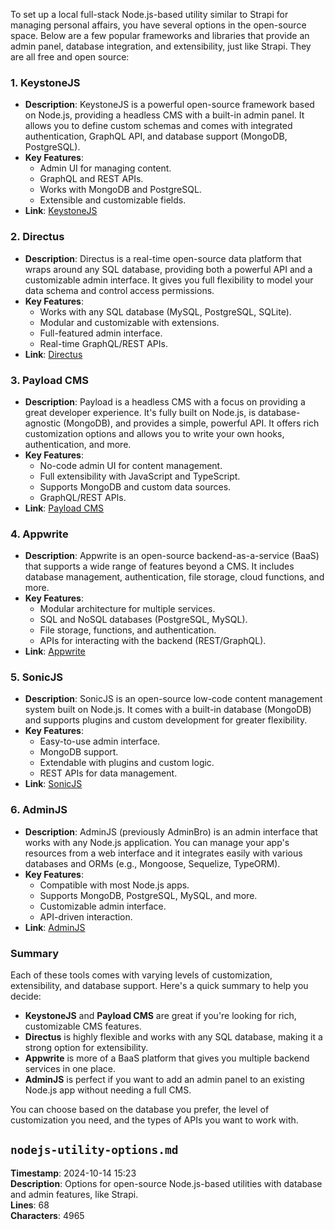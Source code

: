 To set up a local full-stack Node.js-based utility similar to Strapi for managing personal affairs, you have several options in the open-source space. Below are a few popular frameworks and libraries that provide an admin panel, database integration, and extensibility, just like Strapi. They are all free and open source:

### 1. **KeystoneJS**
   - **Description**: KeystoneJS is a powerful open-source framework based on Node.js, providing a headless CMS with a built-in admin panel. It allows you to define custom schemas and comes with integrated authentication, GraphQL API, and database support (MongoDB, PostgreSQL).
   - **Key Features**:
     - Admin UI for managing content.
     - GraphQL and REST APIs.
     - Works with MongoDB and PostgreSQL.
     - Extensible and customizable fields.
   - **Link**: [KeystoneJS](https://keystonejs.com/)

### 2. **Directus**
   - **Description**: Directus is a real-time open-source data platform that wraps around any SQL database, providing both a powerful API and a customizable admin interface. It gives you full flexibility to model your data schema and control access permissions.
   - **Key Features**:
     - Works with any SQL database (MySQL, PostgreSQL, SQLite).
     - Modular and customizable with extensions.
     - Full-featured admin interface.
     - Real-time GraphQL/REST APIs.
   - **Link**: [Directus](https://directus.io/)

### 3. **Payload CMS**
   - **Description**: Payload is a headless CMS with a focus on providing a great developer experience. It's fully built on Node.js, is database-agnostic (MongoDB), and provides a simple, powerful API. It offers rich customization options and allows you to write your own hooks, authentication, and more.
   - **Key Features**:
     - No-code admin UI for content management.
     - Full extensibility with JavaScript and TypeScript.
     - Supports MongoDB and custom data sources.
     - GraphQL/REST APIs.
   - **Link**: [Payload CMS](https://payloadcms.com/)

### 4. **Appwrite**
   - **Description**: Appwrite is an open-source backend-as-a-service (BaaS) that supports a wide range of features beyond a CMS. It includes database management, authentication, file storage, cloud functions, and more.
   - **Key Features**:
     - Modular architecture for multiple services.
     - SQL and NoSQL databases (PostgreSQL, MySQL).
     - File storage, functions, and authentication.
     - APIs for interacting with the backend (REST/GraphQL).
   - **Link**: [Appwrite](https://appwrite.io/)

### 5. **SonicJS**
   - **Description**: SonicJS is an open-source low-code content management system built on Node.js. It comes with a built-in database (MongoDB) and supports plugins and custom development for greater flexibility.
   - **Key Features**:
     - Easy-to-use admin interface.
     - MongoDB support.
     - Extendable with plugins and custom logic.
     - REST APIs for data management.
   - **Link**: [SonicJS](https://www.sonicjs.com/)

### 6. **AdminJS**
   - **Description**: AdminJS (previously AdminBro) is an admin interface that works with any Node.js application. You can manage your app's resources from a web interface and it integrates easily with various databases and ORMs (e.g., Mongoose, Sequelize, TypeORM).
   - **Key Features**:
     - Compatible with most Node.js apps.
     - Supports MongoDB, PostgreSQL, MySQL, and more.
     - Customizable admin interface.
     - API-driven interaction.
   - **Link**: [AdminJS](https://adminjs.co/)

### Summary

Each of these tools comes with varying levels of customization, extensibility, and database support. Here's a quick summary to help you decide:

- **KeystoneJS** and **Payload CMS** are great if you're looking for rich, customizable CMS features.
- **Directus** is highly flexible and works with any SQL database, making it a strong option for extensibility.
- **Appwrite** is more of a BaaS platform that gives you multiple backend services in one place.
- **AdminJS** is perfect if you want to add an admin panel to an existing Node.js app without needing a full CMS.
  
You can choose based on the database you prefer, the level of customization you need, and the types of APIs you want to work with.

``` nodejs-utility-options.md ```
---

**Timestamp**: 2024-10-14 15:23  
**Description**: Options for open-source Node.js-based utilities with database and admin features, like Strapi.  
**Lines**: 68  
**Characters**: 4965  

